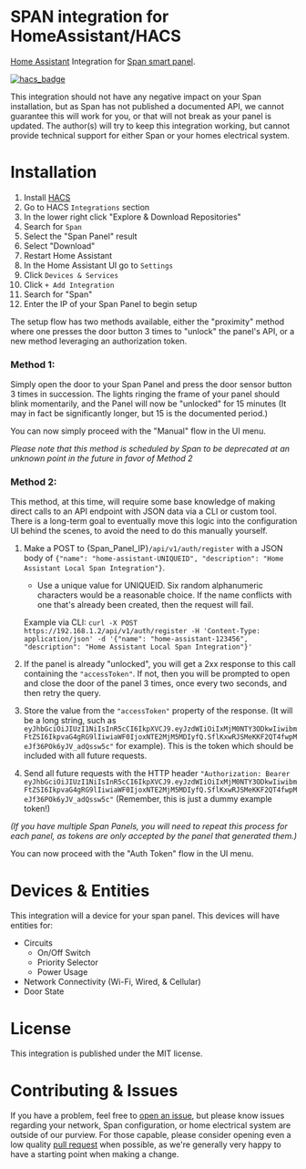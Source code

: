 # SPAN integration for HomeAssistant/HACS

[Home Assistant](https://www.home-assistant.io/) Integration for [Span smart panel](https://www.span.io/panel).

[![hacs_badge](https://img.shields.io/badge/HACS-Custom-orange.svg)](https://github.com/custom-components/hacs)

This integration should not have any negative impact on your Span installation, but as Span has not published a documented API, we cannot guarantee this will work for you, or that will not break as your panel is updated.
The author(s) will try to keep this integration working, but cannot provide technical support for either Span or your homes electrical system.

# Installation

1. Install [HACS](https://hacs.xyz/)
2. Go to HACS `Integrations` section
3. In the lower right click "Explore & Download Repositories"
4. Search for `Span`
5. Select the "Span Panel" result
6. Select "Download"
7. Restart Home Assistant
7. In the Home Assistant UI go to `Settings`
8. Click `Devices & Services`
10. Click `+ Add Integration`
11. Search for "Span"
12. Enter the IP of your Span Panel to begin setup

The setup flow has two methods available, either the "proximity" method where one presses the door button 3 times to "unlock" the panel's API, or a new method leveraging an authorization token.

### Method 1:
Simply open the door to your Span Panel and press the door sensor button 3 times in succession. The lights ringing the frame of your panel should blink momentarily, and the Panel will now be "unlocked" for 15 minutes (It may in fact be significantly longer, but 15 is the documented period.)

You can now simply proceed with the "Manual" flow in the UI menu.

_Please note that this method is scheduled by Span to be deprecated at an unknown point in the future in favor of Method 2_

### Method 2:

This method, at this time, will require some base knowledge of making direct calls to an API endpoint with JSON data via a CLI or custom tool. There is a long-term goal to eventually move this logic into the configuration UI behind the scenes, to avoid the need to do this manually yourself.

1. Make a POST to {Span_Panel_IP}`/api/v1/auth/register` with a JSON body of `{"name": "home-assistant-UNIQUEID", "description": "Home Assistant Local Span Integration"}`.

    * Use a unique value for UNIQUEID. Six random alphanumeric characters would be a reasonable choice. If the name conflicts with one that's already been created, then the request will fail.
  
    Example via CLI: `curl -X POST https://192.168.1.2/api/v1/auth/register -H 'Content-Type: application/json' -d '{"name": "home-assistant-123456", "description": "Home Assistant Local Span Integration"}'`

2. If the panel is already "unlocked", you will get a 2xx response to this call containing the `"accessToken"`. If not, then you will be prompted to open and close the door of the panel 3 times, once every two seconds, and then retry the query.

3. Store the value from the `"accessToken"` property of the response. (It will be a long string, such as `eyJhbGciOiJIUzI1NiIsInR5cCI6IkpXVCJ9.eyJzdWIiOiIxMjM0NTY3ODkwIiwibmFtZSI6IkpvaG4gRG9lIiwiaWF0IjoxNTE2MjM5MDIyfQ.SflKxwRJSMeKKF2QT4fwpMeJf36POk6yJV_adQssw5c"` for example). This is the token which should be included with all future requests.

4. Send all future requests with the HTTP header `"Authorization: Bearer eyJhbGciOiJIUzI1NiIsInR5cCI6IkpXVCJ9.eyJzdWIiOiIxMjM0NTY3ODkwIiwibmFtZSI6IkpvaG4gRG9lIiwiaWF0IjoxNTE2MjM5MDIyfQ.SflKxwRJSMeKKF2QT4fwpMeJf36POk6yJV_adQssw5c"` (Remember, this is just a dummy example token!)

_(If you have multiple Span Panels, you will need to repeat this process for each panel, as tokens are only accepted by the panel that generated them.)_

You can now proceed with the "Auth Token" flow in the UI menu.

# Devices & Entities

This integration will a device for your span panel.
This devices will have entities for:

* Circuits
  * On/Off Switch
  * Priority Selector
  * Power Usage
* Network Connectivity (Wi-Fi, Wired, & Cellular)
* Door State

# License

This integration is published under the MIT license.

# Contributing & Issues

If you have a problem, feel free to [open an issue](https://github.com/gdgib/span/issues), but please know issues regarding your network, Span configuration, or home electrical system are outside of our purview.
For those capable, please consider opening even a low quality [pull request](https://github.com/gdgib/span/pulls) when possible, as we're generally very happy to have a starting point when making a change.
